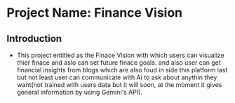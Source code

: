 # Project Name: Finance Vision
## Introduction
- This project entitled as the Finace Vision with which users can visualize thier finace and 
aslo can set future finace goals. and also user can get financial insights from blogs which 
are also foud in side this platform last but not least user can communicate with Ai to ask 
about anythin they want(not trained with users data but it will soon, at the moment it gives
general information by using Gemini's API).

